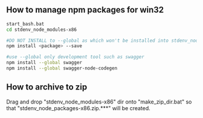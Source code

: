 How to manage npm packages for win32
------------------------------------

```sh
start_bash.bat
cd stdenv_node_modules-x86

#DO NOT INSTALL to --global as which won't be installed into stdenv_node_modules-x86 directory.
npm install <package> --save

#use --global only development tool such as swagger
npm install --global swagger
npm install --global swagger-node-codegen
```

How to archive to zip
---------------------

Drag and drop "stdenv_node_modules-x86" dir onto "make_zip_dir.bat" so that "stdenv_node_packages-x86.zip.***" will be created.
